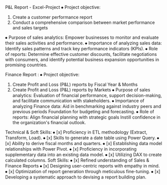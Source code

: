 P&L Report - Excel-Project
⦁	Project objective:
1. Create a customer performance report
2. Conduct a comprehensive comparison between market performance and sales targets
   
⦁	Purpose of sales analytics: Empower businesses to monitor and evaluate their sales activities and performance.
⦁	Importance of analyzing sales data: Identify sales patterns and track key performance indicators (KPIs).
⦁	Role of reports: Determine effective customer discounts, facilitate negotiations with consumers, and identify potential business expansion opportunities in promising countries.

Finance Report :
⦁	Project objective:
1. Create Profit and Loss (P&L) reports by Fiscal Year & Months
2. Create Profit and Loss (P&L) reports by Markets
⦁	Purpose of sales analytics: Evaluation of financial performance, support decision-making, and facilitate communication with stakeholders.
⦁	Importance of analyzing Finance data: Aid in benchmarking against industry peers and previous periods Foundation for budgeting and forecasting.
⦁	Role of reports: Align financial planning with strategic goals Instill confidence in the organization's financial outlook.

Technical & Soft Skills:
⦁	[x]	Proficiency in ETL methodology (Extract, Transform, Load).
⦁	[x]	Skills to generate a date table using Power Query.
⦁	[x]	Ability to derive fiscal months and quarters.
⦁	[x]	Establishing data model relationships with Power Pivot.
⦁	[x]	Proficiency in incorporating supplementary data into an existing data model.
⦁	[x]	Utilizing DAX to create calculated columns.
Soft Skills:
⦁	[x]	Refined understanding of Sales & Finance Reports
⦁	[x]	Designing user-centric reports with empathy in mind.
⦁	[x]	Optimization of report generation through meticulous fine-tuning.
⦁	[x]	Developing a systematic approach to devising a report building plan.
